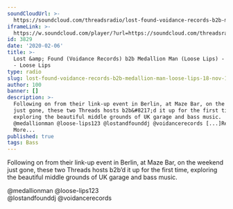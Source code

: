 ```yaml
---
soundCloudUrl: >-
  https://soundcloud.com/threadsradio/lost-found-voidance-records-b2b-medallion-man-loose-lips-18-nov-19
iframeLink: >-
  https://w.soundcloud.com/player/?url=https://soundcloud.com/threadsradio/lost-found-voidance-records-b2b-medallion-man-loose-lips-18-nov-19?in=loose-lips123/sets/radioshows&color=00aabb&auto_play=false&hide_related=false&show_comments=true&show_user=true&show_reposts=false
id: 3829
date: '2020-02-06'
title: >-
  Lost &amp; Found (Voidance Records) b2b Medallion Man (Loose Lips) - 18-Nov-19
  - Loose Lips
type: radio
slug: lost-found-voidance-records-b2b-medallion-man-loose-lips-18-nov-19
author: 100
banner: []
description: >-
  Following on from their link-up event in Berlin, at Maze Bar, on the weekend
  just gone, these two Threads hosts b2b&#8217;d it up for the first time,
  exploring the beautiful middle grounds of UK garage and bass music.
  @medallionman @loose-lips123 @lostandfounddj @voidancerecords [...]Read
  More...
published: true
tags: Bass
---
```

Following on from their link-up event in Berlin, at Maze Bar, on the weekend just gone, these two Threads hosts b2b’d it up for the first time, exploring the beautiful middle grounds of UK garage and bass music.

@medallionman @loose-lips123  
@lostandfounddj @voidancerecords